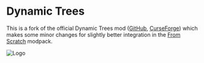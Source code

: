 # Dynamic Trees

This is a fork of the official Dynamic Trees mod ([GitHub](https://github.com/ferreusveritas/DynamicTrees), [CurseForge](https://www.curseforge.com/minecraft/mc-mods/dynamictrees)) which makes some minor changes for slightly better integration in the [From Scratch](https://github.com/copygirl/from-scratch) modpack.

![Logo](./header.png)
